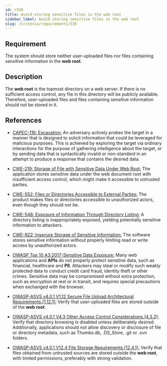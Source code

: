 ```yaml
---
id: r339
title: Avoid storing sensitive files in the web root
sidebar_label: Avoid storing sensitive files in the web root
slug: /criteria/requirements/339
---
```


## Requirement

The system should store
neither user-uploaded files
nor files containing sensitive information
in the **web root**.

## Description

The **web root** is the topmost directory on a web server.
If there is no sufficient access control,
any file in this directory will be publicly available.
Therefore,
user-uploaded files
and files containing sensitive information
should not be stored in it.

## References

- [CAPEC-116: Excavation:](https://capec.mitre.org/data/definitions/116.html)
  An adversary actively probes
  the target in a manner that is designed
  to solicit information that
  could be leveraged for malicious purposes.
  This is achieved by exploring the target
  via ordinary interactions
  for the purpose of gathering intelligence
  about the target,
  or by sending data that is syntactically invalid
  or non-standard in an attempt
  to produce a response
  that contains the desired data.

- [CWE-219: Storage of File with Sensitive Data Under Web Root:](https://cwe.mitre.org/data/definitions/219.html)
  The application stores sensitive data
  under the web document root
  with insufficient access control,
  which might make it accessible
  to untrusted parties.

- [CWE-552: Files or Directories Accessible to External Parties:](https://cwe.mitre.org/data/definitions/552.html)
  The product makes files
  or directories accessible to unauthorized actors,
  even though they should not be.

- [CWE-548: Exposure of Information Through Directory Listing:](https://cwe.mitre.org/data/definitions/548.html)
  A directory listing is inappropriately exposed,
  yielding potentially sensitive information
  to attackers.

- [CWE-922: Insecure Storage of Sensitive Information:](https://cwe.mitre.org/data/definitions/922.html)
  The software stores sensitive information
  without properly limiting read or write access
  by unauthorized actors.

- [OWASP Top 10 A3:2017-Sensitive Data Exposure:](https://owasp.org/www-project-top-ten/OWASP_Top_Ten_2017/Top_10-2017_A3-Sensitive_Data_Exposure)
  Many web applications and **APIs**
  do not properly protect sensitive data,
  such as financial,
  healthcare and **PII**.
  Attackers may steal
  or modify such weakly protected data
  to conduct credit card fraud,
  identity theft or other crimes.
  Sensitive data may be compromised
  without extra protection,
  such as encryption at rest or in transit,
  and requires special precautions
  when exchanged with the browser.

- [OWASP-ASVS v4.0.1 V1.12 Secure File Upload Architectural Requirements.(1.12.1):](https://owasp.org/www-pdf-archive/OWASP_Application_Security_Verification_Standard_4.0-en.pdf)
  Verify that user-uploaded files
  are stored outside of the **web root**.

- [OWASP-ASVS v4.0.1 V4.3 Other Access Control Considerations.(4.3.2):](https://owasp.org/www-pdf-archive/OWASP_Application_Security_Verification_Standard_4.0-en.pdf)
  Verify that directory browsing
  is disabled unless deliberately desired.
  Additionally,
  applications should not allow discovery
  or disclosure of file or directory metadata,
  such as Thumbs.db,
  .DS_Store, .git or .svn folders.

- [OWASP-ASVS v4.0.1 V12.4 File Storage Requirements.(12.4.1):](https://owasp.org/www-pdf-archive/OWASP_Application_Security_Verification_Standard_4.0-en.pdf)
  Verify that files obtained
  from untrusted sources
  are stored outside the **web root**,
  with limited permissions,
  preferably with strong validation.
